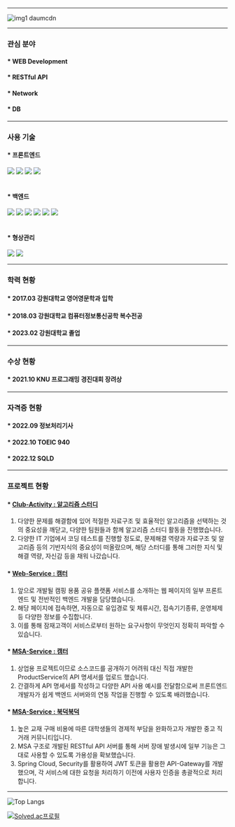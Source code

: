***

![img1 daumcdn](https://user-images.githubusercontent.com/83106564/197996526-041c6704-7d70-4a7a-a4e0-e2c3df21a386.gif)

***

### 관심 분야

#### * WEB Development
#### * RESTful API
#### * Network
#### * DB

***

### 사용 기술

#### * 프론트엔드

<div>
    <img src="https://img.shields.io/badge/html5-E34F26?style=for-the-badge&logo=html5&logoColor=white"> 
    <img src="https://img.shields.io/badge/css-1572B6?style=for-the-badge&logo=css3&logoColor=white"> 
    <img src="https://img.shields.io/badge/javascript-F7DF1E?style=for-the-badge&logo=javascript&logoColor=black"> 
    <img src="https://img.shields.io/badge/jquery-0769AD?style=for-the-badge&logo=jquery&logoColor=white">
</div>
<br>


#### * 백엔드

<div>
    <img src="https://img.shields.io/badge/apache tomcat-F8DC75?style=for-the-badge&logo=apachetomcat&logoColor=white">
    <img src="https://img.shields.io/badge/spring-6DB33F?style=for-the-badge&logo=spring&logoColor=white"> 
    <img src="https://img.shields.io/badge/java-007396?style=for-the-badge&logo=java&logoColor=white"> 
    <img src="https://img.shields.io/badge/oracle-F80000?style=for-the-badge&logo=oracle&logoColor=white"> 
    <img src="https://img.shields.io/badge/mariaDB-003545?style=for-the-badge&logo=mariaDB&logoColor=white"> 
    <img src="https://img.shields.io/badge/redis-DC382D?style=for-the-badge&logo=redis&logoColor=white">
</div>
<br>


#### * 형상관리

<div>
    <img src="https://img.shields.io/badge/github-181717?style=for-the-badge&logo=github&logoColor=white">
    <img src="https://img.shields.io/badge/git-F05032?style=for-the-badge&logo=git&logoColor=white">
</div>

***

### 학력 현황

#### * 2017.03 강원대학교 영어영문학과 입학
#### * 2018.03 강원대학교 컴퓨터정보통신공학 복수전공
#### * 2023.02 강원대학교 졸업

***

### 수상 현황

#### * 2021.10 KNU 프로그래밍 경진대회 장려상

***

### 자격증 현황

#### * 2022.09 정보처리기사
#### * 2022.10 TOEIC 940
#### * 2022.12 SQLD

***

### 프로젝트 현황

#### * [Club-Activity : 알고리즘 스터디](https://github.com/hs-study-group/algorithm)

1. 다양한 문제를 해결함에 있어 적절한 자료구조 및 효율적인 알고리즘을 선택하는 것의 중요성을 깨닫고, 다양한 팀원들과 함께 알고리즘 스터디 활동을 진행했습니다.
2. 다양한 IT 기업에서 코딩 테스트를 진행할 정도로, 문제해결 역량과 자료구조 및 알고리즘 등의 기반지식의 중요성이 떠올랐으며, 해당 스터디를 통해 그러한 지식 및 해결 역량, 자신감 등을 채워 나갔습니다.

#### * [Web-Service : 캠터](https://www.camter.co.kr)

1. 앞으로 개발될 캠핑 용품 공유 플랫폼 서비스를 소개하는 웹 페이지의 일부 프론트엔드 및 전반적인 백엔드 개발을 담당했습니다.
2. 해당 페이지에 접속하면, 자동으로 유입경로 및 체류시간, 접속기기종류, 운영체제 등 다양한 정보를 수집합니다.
3. 이를 통해 잠재고객이 서비스로부터 원하는 요구사항이 무엇인지 정확히 파악할 수 있습니다.

#### * [MSA-Service : 캠터](https://documenter.getpostman.com/view/21751638/2s93sf1qL3)

1. 상업용 프로젝트이므로 소스코드를 공개하기 어려워 대신 직접 개발한 ProductService의 API 명세서를 업로드 했습니다.
2. 간결하게 API 명세서를 작성하고 다양한 API 사용 예시를 전달함으로써 프론트엔드 개발자가 쉽게 백엔드 서버와의 연동 작업을 진행할 수 있도록 배려했습니다.

#### * [MSA-Service : 북덕북덕](https://github.com/Blanc-et-noir/MSA-Service)

1. 높은 교재 구매 비용에 따른 대학생들의 경제적 부담을 완화하고자 개발한 중고 직거래 커뮤니티입니다.
2. MSA 구조로 개발된 RESTful API 서버를 통해 서버 장애 발생시에 일부 기능은 그대로 사용할 수 있도록 가용성을 확보했습니다.
3. Spring Cloud, Security를 활용하여 JWT 토큰을 활용한 API-Gateway를 개발했으며, 각 서비스에 대한 요청을 처리하기 이전에 사용자 인증을 총괄적으로 처리합니다.

***

![Top Langs](https://github-readme-stats.vercel.app/api/top-langs/?username=Blanc-et-noir&layout=compact&theme=buefy)

[![Solved.ac프로필](http://mazassumnida.wtf/api/v2/generate_badge?boj=jrw9215)](https://solved.ac/jrw9215)
